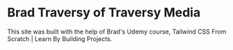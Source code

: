 # Brad Traversy of Traversy Media
This site was built with the help of Brad's Udemy course, Tailwind CSS From Scratch | Learn By Building Projects.

